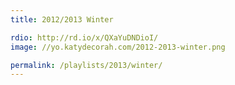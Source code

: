```yaml
---
title: 2012/2013 Winter

rdio: http://rd.io/x/QXaYuDNDioI/
image: //yo.katydecorah.com/2012-2013-winter.png

permalink: /playlists/2013/winter/
---
```

